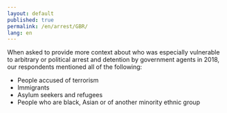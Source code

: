 ```yaml
---
layout: default
published: true
permalink: /en/arrest/GBR/
lang: en
---
```


When asked to provide more context about who was especially vulnerable to arbitrary or political arrest and detention by government agents in 2018, our respondents mentioned all of the following:
-	People accused of terrorism
-	Immigrants
-	Asylum seekers and refugees
-	People who are black, Asian or of another minority ethnic group

